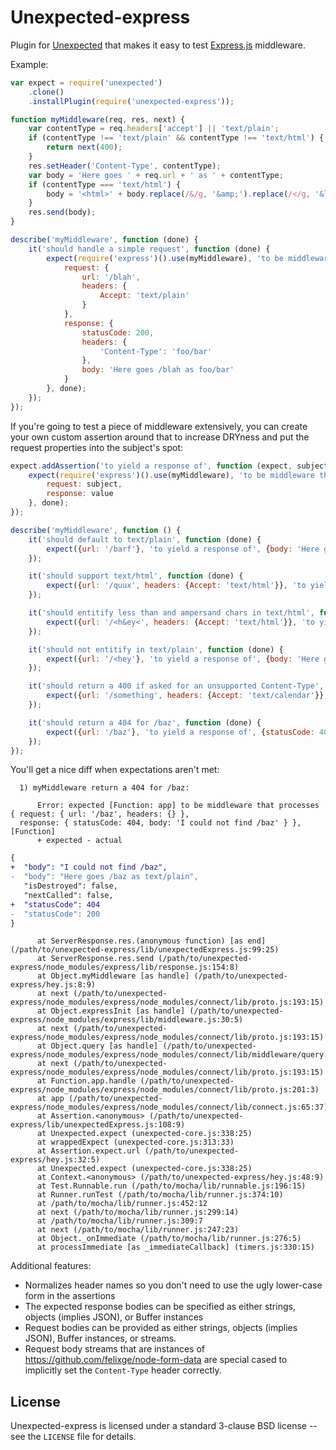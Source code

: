 Unexpected-express
==================

Plugin for [Unexpected](https://github.com/sunesimonsen/) that makes it easy to test [Express.js](https://github.com/visionmedia/express/) middleware.

Example:

```javascript
var expect = require('unexpected')
    .clone()
    .installPlugin(require('unexpected-express'));

function myMiddleware(req, res, next) {
    var contentType = req.headers['accept'] || 'text/plain';
    if (contentType !== 'text/plain' && contentType !== 'text/html') {
        return next(400);
    }
    res.setHeader('Content-Type', contentType);
    var body = 'Here goes ' + req.url + ' as ' + contentType;
    if (contentType === 'text/html') {
        body = '<html>' + body.replace(/&/g, '&amp;').replace(/</g, '&lt;') + '</html>';
    }
    res.send(body);
}

describe('myMiddleware', function (done) {
    it('should handle a simple request', function (done) {
        expect(require('express')().use(myMiddleware), 'to be middleware that processes', {
            request: {
                url: '/blah',
                headers: {
                    Accept: 'text/plain'
                }
            },
            response: {
                statusCode: 200,
                headers: {
                    'Content-Type': 'foo/bar'
                },
                body: 'Here goes /blah as foo/bar'
            }
        }, done);
    });
});
```

If you're going to test a piece of middleware extensively, you can create your
own custom assertion around that to increase DRYness and put the request
properties into the subject's spot:

```javascript
expect.addAssertion('to yield a response of', function (expect, subject, value, done) {
    expect(require('express')().use(myMiddleware), 'to be middleware that processes', {
        request: subject,
        response: value
    }, done);
});

describe('myMiddleware', function () {
    it('should default to text/plain', function (done) {
        expect({url: '/barf'}, 'to yield a response of', {body: 'Here goes /barf as text/plain'}, done);
    });

    it('should support text/html', function (done) {
        expect({url: '/quux', headers: {Accept: 'text/html'}}, 'to yield a response of', {body: '<html>Here goes /quux as text/html</html>'}, done);
    });

    it('should entitify less than and ampersand chars in text/html', function (done) {
        expect({url: '/<h&ey<', headers: {Accept: 'text/html'}}, 'to yield a response of', {body: '<html>Here goes /&lt;h&amp;ey&lt; as text/html</html>'}, done);
    });

    it('should not entitify in text/plain', function (done) {
        expect({url: '/<hey'}, 'to yield a response of', {body: 'Here goes /<hey as text/plain'}, done);
    });

    it('should return a 400 if asked for an unsupported Content-Type', function (done) {
        expect({url: '/something', headers: {Accept: 'text/calendar'}}, 'to yield a response of', {statusCode: 400}, done);
    });

    it('should return a 404 for /baz', function (done) {
        expect({url: '/baz'}, 'to yield a response of', {statusCode: 404, body: 'I could not find /baz'}, done);
    });
});
```

You'll get a nice diff when expectations aren't met:

```
  1) myMiddleware return a 404 for /baz:

      Error: expected [Function: app] to be middleware that processes { request: { url: '/baz', headers: {} },
  response: { statusCode: 404, body: 'I could not find /baz' } }, [Function]
      + expected - actual
```
```diff
{
+  "body": "I could not find /baz",
-  "body": "Here goes /baz as text/plain",
   "isDestroyed": false,
   "nextCalled": false,
+  "statusCode": 404
-  "statusCode": 200
}
```
```
      at ServerResponse.res.(anonymous function) [as end] (/path/to/unexpected-express/lib/unexpectedExpress.js:99:25)
      at ServerResponse.res.send (/path/to/unexpected-express/node_modules/express/lib/response.js:154:8)
      at Object.myMiddleware [as handle] (/path/to/unexpected-express/hey.js:8:9)
      at next (/path/to/unexpected-express/node_modules/express/node_modules/connect/lib/proto.js:193:15)
      at Object.expressInit [as handle] (/path/to/unexpected-express/node_modules/express/lib/middleware.js:30:5)
      at next (/path/to/unexpected-express/node_modules/express/node_modules/connect/lib/proto.js:193:15)
      at Object.query [as handle] (/path/to/unexpected-express/node_modules/express/node_modules/connect/lib/middleware/query.js:45:5)
      at next (/path/to/unexpected-express/node_modules/express/node_modules/connect/lib/proto.js:193:15)
      at Function.app.handle (/path/to/unexpected-express/node_modules/express/node_modules/connect/lib/proto.js:201:3)
      at app (/path/to/unexpected-express/node_modules/express/node_modules/connect/lib/connect.js:65:37)
      at Assertion.<anonymous> (/path/to/unexpected-express/lib/unexpectedExpress.js:108:9)
      at Unexpected.expect (unexpected-core.js:338:25)
      at wrappedExpect (unexpected-core.js:313:33)
      at Assertion.expect.url (/path/to/unexpected-express/hey.js:32:5)
      at Unexpected.expect (unexpected-core.js:338:25)
      at Context.<anonymous> (/path/to/unexpected-express/hey.js:48:9)
      at Test.Runnable.run (/path/to/mocha/lib/runnable.js:196:15)
      at Runner.runTest (/path/to/mocha/lib/runner.js:374:10)
      at /path/to/mocha/lib/runner.js:452:12
      at next (/path/to/mocha/lib/runner.js:299:14)
      at /path/to/mocha/lib/runner.js:309:7
      at next (/path/to/mocha/lib/runner.js:247:23)
      at Object._onImmediate (/path/to/mocha/lib/runner.js:276:5)
      at processImmediate [as _immediateCallback] (timers.js:330:15)
```

Additional features:

* Normalizes header names so you don't need to use the ugly lower-case form in the assertions
* The expected response bodies can be specified as either strings, objects (implies JSON), or Buffer instances
* Request bodies can be provided as either strings, objects (implies JSON), Buffer instances, or streams.
* Request body streams that are instances of https://github.com/felixge/node-form-data are special cased to implicitly set the `Content-Type` header correctly.

License
-------

Unexpected-express is licensed under a standard 3-clause BSD license
-- see the `LICENSE` file for details.
